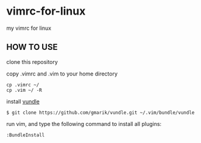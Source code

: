 vimrc-for-linux
===============

my vimrc for linux

HOW TO USE
----------

clone this repository

copy .vimrc and .vim to your home directory

    cp .vimrc ~/
    cp .vim ~/ -R

install [vundle](https://github.com/gmarik/vundle)

    $ git clone https://github.com/gmarik/vundle.git ~/.vim/bundle/vundle

run vim, and type the following command to install all plugins:

    :BundleInstall
